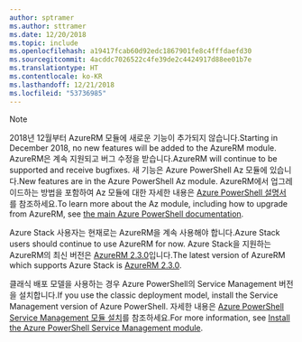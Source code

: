 ```yaml
---
author: sptramer
ms.author: sttramer
ms.date: 12/20/2018
ms.topic: include
ms.openlocfilehash: a19417fcab60d92edc1867901fe8c4fffdaefd30
ms.sourcegitcommit: 4acddc7026522c4fe39de2c4424917d88ee01b7e
ms.translationtype: HT
ms.contentlocale: ko-KR
ms.lasthandoff: 12/21/2018
ms.locfileid: "53736985"
---
```

> [!NOTE]
> 
> <span data-ttu-id="7aa82-101">2018년 12월부터 AzureRM 모듈에 새로운 기능이 추가되지 않습니다.</span><span class="sxs-lookup"><span data-stu-id="7aa82-101">Starting in December 2018, no new features will be added to the AzureRM module.</span></span> <span data-ttu-id="7aa82-102">AzureRM은 계속 지원되고 버그 수정을 받습니다.</span><span class="sxs-lookup"><span data-stu-id="7aa82-102">AzureRM will continue to be supported and receive bugfixes.</span></span> <span data-ttu-id="7aa82-103">새 기능은 Azure PowerShell Az 모듈에 있습니다.</span><span class="sxs-lookup"><span data-stu-id="7aa82-103">New features are in the Azure PowerShell Az module.</span></span> <span data-ttu-id="7aa82-104">AzureRM에서 업그레이드하는 방법을 포함하여 Az 모듈에 대한 자세한 내용은 [Azure PowerShell 설명서](/powershell/azure)를 참조하세요.</span><span class="sxs-lookup"><span data-stu-id="7aa82-104">To learn more about the Az module, including how to upgrade from AzureRM, see [the main Azure PowerShell documentation](/powershell/azure).</span></span>
>
> <span data-ttu-id="7aa82-105">Azure Stack 사용자는 현재로는 AzureRM을 계속 사용해야 합니다.</span><span class="sxs-lookup"><span data-stu-id="7aa82-105">Azure Stack users should continue to use AzureRM for now.</span></span> <span data-ttu-id="7aa82-106">Azure Stack을 지원하는 AzureRM의 최신 버전은 [AzureRM 2.3.0](/powershell/azure/azurerm?view=azurermps-2.3.0)입니다.</span><span class="sxs-lookup"><span data-stu-id="7aa82-106">The latest version of AzureRM which supports Azure Stack is [AzureRM 2.3.0](/powershell/azure/azurerm?view=azurermps-2.3.0).</span></span>
>
> <span data-ttu-id="7aa82-107">클래식 배포 모델을 사용하는 경우 Azure PowerShell의 Service Management 버전을 설치합니다.</span><span class="sxs-lookup"><span data-stu-id="7aa82-107">If you use the classic deployment model, install the Service Management version of Azure PowerShell.</span></span>
> <span data-ttu-id="7aa82-108">자세한 내용은 [Azure PowerShell Service Management 모듈 설치](/powershell/azure/servicemanagement/install-azure-ps)를 참조하세요.</span><span class="sxs-lookup"><span data-stu-id="7aa82-108">For more information, see [Install the Azure PowerShell Service Management module](/powershell/azure/servicemanagement/install-azure-ps).</span></span>
